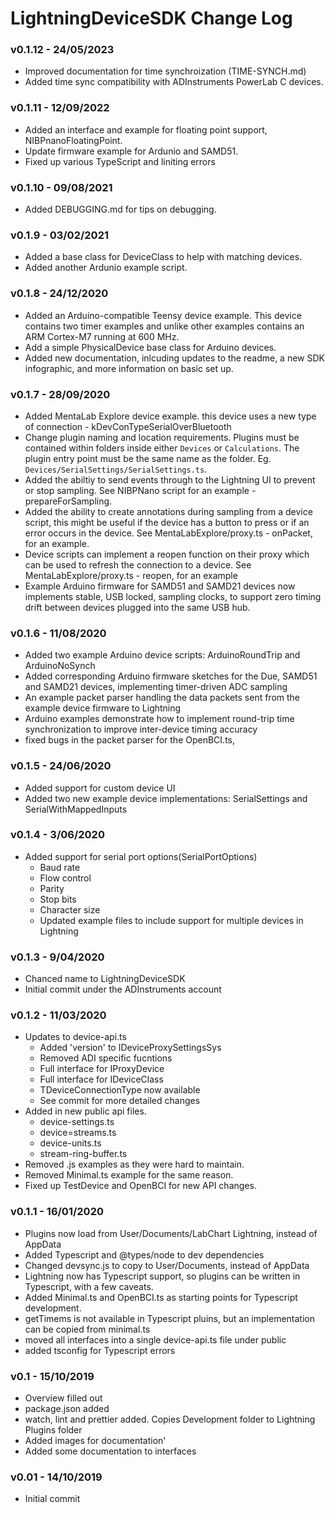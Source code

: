 # LightningDeviceSDK Change Log

### v0.1.12 - 24/05/2023
- Improved documentation for time synchroization (TIME-SYNCH.md)
- Added time sync compatibility with ADInstruments PowerLab C devices.

### v0.1.11 - 12/09/2022
 - Added an interface and example for floating point support, NIBPnanoFloatingPoint.
 - Update firmware example for Ardunio and SAMD51.
 - Fixed up various TypeScript and liniting errors

### v0.1.10 - 09/08/2021
 - Added DEBUGGING.md for tips on debugging.

### v0.1.9 - 03/02/2021
 - Added a base class for DeviceClass to help with matching devices.
 - Added another Ardunio example script.

### v0.1.8 - 24/12/2020
- Added an Arduino-compatible Teensy device example. This device contains two timer examples and unlike other examples contains an ARM Cortex-M7 running at 600 MHz.
- Add a simple PhysicalDevice base class for Arduino devices.
- Added new documentation, inlcuding updates to the readme, a new SDK infographic, and more information on basic set up.

### v0.1.7 - 28/09/2020
- Added MentaLab Explore device example. this device uses a new type of connection -  kDevConTypeSerialOverBluetooth
- Change plugin naming and location requirements. Plugins must be contained within folders inside either `Devices` or `Calculations`. The plugin entry point must be the same name as the folder. Eg. `Devices/SerialSettings/SerialSettings.ts`.
- Added the abiltiy to send events through to the Lightning UI to prevent or stop sampling. See NIBPNano script for an example - prepareForSampling.
- Added the ability to create annotations during sampling from a device script, this might be useful if the device has a button to press or if an error occurs in the device. See MentaLabExplore/proxy.ts - onPacket, for an example.
- Device scripts can implement a reopen function on their proxy which can be used to refresh the connection to a device. See MentaLabExplore/proxy.ts - reopen, for an example
- Example Arduino firmware for SAMD51 and SAMD21 devices now implements stable, USB locked, sampling clocks, to support zero timing drift between devices plugged into the same USB hub.

### v0.1.6 - 11/08/2020
- Added two example Arduino device scripts: ArduinoRoundTrip and ArduinoNoSynch
- Added corresponding Arduino firmware sketches for the Due, SAMD51 and SAMD21 devices, implementing timer-driven ADC sampling 
- An example packet parser handling the data packets sent from the example device firmware to Lightning
- Arduino examples demonstrate how to implement round-trip time synchronization to improve inter-device timing accuracy
- fixed bugs in the packet parser for the OpenBCI.ts, 

### v0.1.5 - 24/06/2020
- Added support for custom device UI
- Added two new example device implementations: SerialSettings and SerialWithMappedInputs

### v0.1.4 - 3/06/2020
- Added support for serial port options(SerialPortOptions)
   - Baud rate 
   - Flow control
   - Parity
   - Stop bits
   - Character size
   - Updated example files to include support for multiple devices in Lightning

### v0.1.3 - 9/04/2020
 - Chanced name to LightningDeviceSDK
 - Initial commit under the ADInstruments account

### v0.1.2 - 11/03/2020
- Updates to device-api.ts
   - Added 'version' to IDeviceProxySettingsSys 
   - Removed ADI specific fucntions
   - Full interface for IProxyDevice
   - Full interface for IDeviceClass
   - TDeviceConnectionType now available
   - See commit for more detailed changes
- Added in new public api files.
   - device-settings.ts
   - device=streams.ts
   - device-units.ts
   - stream-ring-buffer.ts
- Removed .js examples as they were hard to maintain. 
- Removed Minimal.ts example for the same reason. 
- Fixed up TestDevice and OpenBCI for new API changes.

### v0.1.1 - 16/01/2020
- Plugins now load from User/Documents/LabChart Lightning, instead of AppData
- Added Typescript and @types/node to dev dependencies
- Changed devsync.js to copy to User/Documents, instead of AppData
- Lightning now has Typescript support, so plugins can be written in Typescript, with a few caveats.
- Added Minimal.ts and OpenBCI.ts as starting points for Typescript development.
- getTimems is not available in Typescript pluins, but an implementation can be copied from minimal.ts
- moved all interfaces into a single device-api.ts file under public
- added tsconfig for Typescript errors


### v0.1 - 15/10/2019
- Overview filled out
- package.json added
- watch, lint and prettier added. Copies Development folder to Lightning Plugins folder
- Added images for documentation'
- Added some documentation to interfaces

### v0.01 - 14/10/2019
- Initial commit
